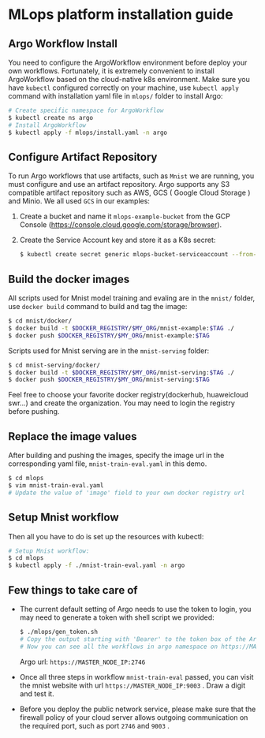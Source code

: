 # MLops platform installation guide

## Argo Workflow Install
You need to configure the ArgoWorkflow environment before deploy your own workflows. Fortunately, it is extremely convenient to install ArgoWorkflow based on the cloud-native k8s environment. Make sure you have `kubectl` configured correctly on your machine, use `kubectl apply` command with installation yaml file in `mlops/` folder to install Argo:

```bash
# Create specific namespace for ArgoWorkflow
$ kubectl create ns argo
# Install ArgoWorkflow
$ kubectl apply -f mlops/install.yaml -n argo
```

## Configure Artifact Repository
To run Argo workflows that use artifacts, such as `Mnist` we are running, you must configure and use an artifact repository. Argo supports any S3 compatible artifact repository such as AWS, GCS ( Google Cloud Storage ) and Minio. We all used `GCS` in our examples:
1. Create a bucket and name it `mlops-example-bucket` from the GCP Console (https://console.cloud.google.com/storage/browser).  

2.  Create the Service Account key and store it as a K8s secret:
    ```bash
    $ kubectl create secret generic mlops-bucket-serviceaccount --from-file=serviceAccountKey=<YOUR-SERVICE-ACCOUNT-KEY-file> -n argo
    ```

## Build the docker images

All scripts used for Mnist model training and evaling are in the `mnist/` folder, use `docker build` command to build and tag the image:

```bash
$ cd mnist/docker/
$ docker build -t $DOCKER_REGISTRY/$MY_ORG/mnist-example:$TAG ./
$ docker push $DOCKER_REGISTRY/$MY_ORG/mnist-example:$TAG
```

Scripts used for Mnist serving are in the `mnist-serving` folder:
```bash
$ cd mnist-serving/docker/
$ docker build -t $DOCKER_REGISTRY/$MY_ORG/mnist-serving:$TAG ./
$ docker push $DOCKER_REGISTRY/$MY_ORG/mnist-serving:$TAG
```

Feel free to choose your favorite docker registry(dockerhub, huaweicloud swr...) and create the organization. You may need to login the registry before pushing.


## Replace the image values
After building and pushing the images, specify the image url in the corresponding yaml file, `mnist-train-eval.yaml` in this demo.

```bash 
$ cd mlops
$ vim mnist-train-eval.yaml
# Update the value of 'image' field to your own docker registry url
```

## Setup Mnist workflow
Then all you have to do is set up the resources with kubectl:
```bash
# Setup Mnist workflow:
$ cd mlops
$ kubectl apply -f ./mnist-train-eval.yaml -n argo
```

## Few things to take care of
- The current default setting of Argo needs to use the token to login, you may need to generate a token with shell script we provided:
    ```bash
    $ ./mlops/gen_token.sh
    # Copy the output starting with 'Bearer' to the token box of the Argo login interface (https://MASTER_NODE_IP:2746)
    # Now you can see all the workflows in argo namespace on https://MASTER_NODE_IP:2746/workflows/argo web.
    ```
    Argo url: `https://MASTER_NODE_IP:2746`

- Once all three steps in workflow `mnist-train-eval` passed, you can visit the mnist website with url `https://MASTER_NODE_IP:9003` . Draw a digit and test it.

- Before you deploy the public network service, please make sure that the firewall policy of your cloud server allows outgoing communication on the required port, such as port `2746` and `9003` .